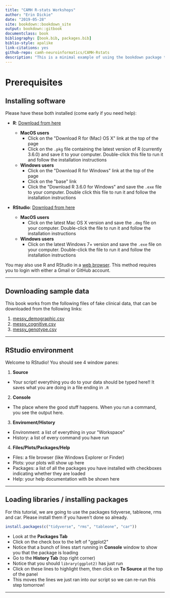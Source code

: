 ```yaml
--- 
title: "CAMH R-stats Workshops"
author: "Erin Dickie"
date: "2019-05-28"
site: bookdown::bookdown_site
output: bookdown::gitbook
documentclass: book
bibliography: [book.bib, packages.bib]
biblio-style: apalike
link-citations: yes
github-repo: camh-neuroinformatics/CAMH-Rstats
description: "This is a minimal example of using the bookdown package to write a book. The output format for this example is bookdown::gitbook."
---
```


# Prerequisites

## Installing software

Please have these both installed (come early if you need help):

* **R**: [Download from here](https://cran.r-project.org/)
  * **MacOS users**
    * Click on the "Download R for (Mac) OS X" link at the top of the page
    * Click on the `.pkg` file containing the latest version of R (currently 3.6.0) and save it to your computer. Double-click this file to run it and follow the installation instructions
  * **Windows users**
    * Click on the "Download R for Windows" link at the top of the page
    * Click on the "base" link
    * Click the "Download R 3.6.0 for Windows" and save the `.exe` file to your computer. Double click this file to run it and follow the installation instructions
  
* **RStudio**: [Download from here](https://www.rstudio.com/products/rstudio/download/#download)
  * **MacOS users**
    * Click on the latest Mac OS X version and save the `.dmg` file on your computer. Double-click the file to run it and follow the installation instructions
  * **Windows users**
    * Click on the latest Windows 7+ version and save the `.exe` file on your computer. Double-click the file to run it and follow the installation instructions

You may also use R and RStudio in a [web browser](https://rstudio.cloud). This method requires you to login with either a Gmail or GitHub account.

--------

## Downloading sample data

This book works from the following files of fake clinical data, that can be downloaded from the following links:

1. [messy_demographic.csv](https://raw.githubusercontent.com/josephmje/CAMH-Rstats/master/data/messy_demographic.csv)
2. [messy_cognitive.csv](https://raw.githubusercontent.com/josephmje/CAMH-Rstats/master/data/messy_cognitive.csv)
2. [messy_genotype.csv](https://raw.githubusercontent.com/josephmje/CAMH-Rstats/master/data/messy_genotype.csv)

---------

## RStudio environment

Welcome to RStudio! You should see 4 window panes:

1. **Source**
  * Your script! everything you do to your data should be typed here!! It saves what you are
  doing in a file ending in `.R`
2. **Console**
  * The place where the good stuff happens. When you run a command, you see the output here.
3. **Enviroment/History**
  * Environment: a list of everything in your "Workspace"
  * History: a list of every command you have run
4. **Files/Plots/Packages/Help**
  * Files: a file browser (like Windows Explorer or Finder)
  * Plots: your plots will show up here
  * Packages: a list of all the packages you have installed with checkboxes indicating whether they are loaded
  * Help: your help documentation with be shown here

----------

## Loading libraries / installing packages 

For this tutorial, we are going to use the packages tidyverse, tableone, rms and car. Please install them if you haven't done so already.


```r
install.packages(c("tidyverse", "rms", "tableone", "car"))
```

+ Look at the **Packages Tab**
+ Click on the check box to the left of "ggplot2"
+ Notice that a bunch of lines start running in **Console** window to show you that the package is loading
+ Go to the **History Tab** (top right corner)
+ Notice that you should `library(ggplot2)` has just run
+ Click on these lines to highlight them, then click on **To Source** at the top of the panel
+ This moves the lines we just ran into our script so we can re-run this step tomorrow!

--------
